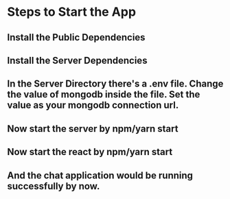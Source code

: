 # Steps to Start the App

## Install the Public Dependencies

## Install the Server Dependencies

## In the Server Directory there's a .env file. Change the value of mongodb inside the file. Set the value as your mongodb connection url.

## Now start the server by npm/yarn start

## Now start the react by npm/yarn start

## And the chat application would be running successfully by now.
